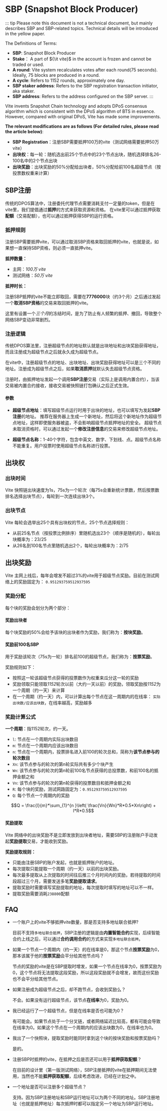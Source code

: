 # SBP (Snapshot Block Producer)

::: tip Please note this document is not a technical document, but mainly describes SBP and SBP-related topics. Technical details will be introduced in the yellow paper.

The Definitions of Terms:

* **SBP**: Snapshot Block Producer
* **Stake**： A part of ${\it vite}$ in the account is frozen and cannot be traded or used.
* **A round**: Vite system recalculates votes after each round(75 seconds). Ideally, 75 blocks are produced in a round.
* **A cycle**: Refers to 1152 rounds, approximately one day.
* **SBP staker address**: Refers to the SBP registration transaction initiator, aka staker.
* **SBP address**: Refers to the address configured on the SBP server. :::

Vite invents Snapshot Chain technology and adopts DPoS consensus algorithm which is consistent with the DPoS algorithm of BTS in essence. However, compared with original DPoS, Vite has made some improvements.

**The relevant modifications are as follows (For detailed rules, please read the article below)**:

* **SBP Registration**：注册SBP需要抵押100万的vite（测试网络需要抵押50万 vite）
* **出块权**：每一轮：随机选出前25个节点中的23个节点出块，随机选择排名26-100名中的2个节点出块
* **出块奖励**：出块奖励的50%分配给出块者，50%分配给前100名超级节点（按投票数权重来计算）

## SBP注册

传统的DPOS算法中，注册委托代理节点需要消耗支付一定量的token，但是在vite里，我们提倡通过**抵押**的方式来获取资源和资格。 在vite里可以通过抵押获取**配额**（交易配额），也可以通过抵押获得SBP的运行资格。

### 抵押规则

注册SBP需要抵押vite，可以通过取消SBP资格来取回抵押的vite，也就是说，如果想一直保持SBP资格，则必须一直抵押vite。

**抵押数量：**

* 主网：*100万 vite*
* 测试网络：*50万 vite*

**抵押时长：**

注册SBP抵押的vite不能立即取回，需要在**7776000**块（约3个月）之后通过发起一个**取消SBP资格**的交易来取回抵押的vite。

这里有设置一个*三个月*的冻结时间，是为了防止有人频繁的抵押、撤回，导致整个网络SBP变动非常剧烈。

### 注册逻辑

传统DPOS算法里，注册超级节点的地址默认就是出块地址和出块奖励获得地址，而且注册成为超级节点之后就永久成为超级节点。

在vite中，注册超级节点的地址、出块地址、出块奖励获得地址可以是三个不同的地址。注册成为超级节点之后，如果**取消质押**就默认失去超级节点资格。

注册时，由抵押地址发起一个调用**SBP注册**交易（实际上是调用内置合约），当该交易被内置合约接收，接收交易被快照链打包确认之后正式生效。

#### 参数

* **超级节点地址**：填写超级节点运行时用于出块的地址，也可以填写为发起**SBP注册**的地址。 推荐在服务器上生成一个新地址，然后将这个新地址作为超级节点地址，这样即使服务器被盗，不会影响超级节点抵押地址的安全。 超级节点未取消资格时，可以通过发起一个**修改注册信息**的交易来修改超级节点地址。

* **超级节点名称**：1-40个字符，包含中英文、数字、下划线、点。超级节点名称不能重复。用户投票时使用超级节点名称进行投票。

## 出块权

### 出块时间

Vite 快照链出块速度为1s，75s为一个轮次（每75s会重新统计票数，然后按票数排名选择出块节点），每轮到一次连续出块3个。

### 出块节点

Vite 每轮会选举出25个具有出块权的节点，25个节点选择规则：

* 从前25名节点（按投票比例排序）里随机选出23个（顺序是随机的），每轮出块概率为：23/25
* 从26名到100名节点里随机选出2个，每轮出块概率为：2/75

## 出块奖励

Vite 主网上线后，每年会增发不超过3%的vite用于超级节点奖励。目前在测试网络上的奖励固定为： `0.951293759512937595`

### 奖励分配

每个块的奖励会划分为两个部分：

#### 奖励出块者

每个块奖励的50%会给予该块的出块者作为奖励，我们称为：**按块奖励**。

#### 奖励前100名SBP

用于奖励该轮次（75s为一轮）排名前100的超级节点，我们称为：**按票奖励**。

奖励规则如下：

* 按照这一轮该超级节点获得的投票数作为权重来瓜分这一轮的奖励
* 奖励领取只能领取*1152*轮次以前（大约一天以前）的奖励，领取奖励按*1152*为一个周期（约一天）来计算
* 在一个周期（约一天）内，可以计算出每个节点在这一周期内的在线率： `实际出块数/应该出块数`，在线率越高，奖励越多

### 奖励计算公式

**一个周期**：指1152轮次，约一天。

* `l`: 节点在一个周期内实际出块数目
* `m`: 节点在一个周期内应该出块数目
* `n`: 节点在一个周期内，投票排名进入前100的轮次总和，简称为**该节点参与的轮次数目**
* `Xn`: 该节点参与的轮次的第n轮实际共有多少个块产生
* `Wn`: 该节点参与的轮次的第n轮前100名节点获得的总投票数，和前100名的抵押金额之和
* `Vn`: 该节点参与的轮次的第n轮获得的投票数目和抵押金额之和
* `R`: 每个块的奖励，测试网路固定为：`0.951293759512937595`
* `Q`: 每个节点一个周期内的奖励

$$Q = \frac{l}{m}*\sum_{1}^{n }\left( \frac{Vn}{Wn}*R*0.5*Xn\right) + l*R*0.5$$

#### 奖励提取

Vite 网络中的出块奖励不是立即发放到出块者地址，需要SBP的注册账户手动发起**奖励提取**交易，才能收到奖励。

**奖励提取规则：**

* 只能由注册SBP的账户发起，也就是抵押账户的地址。
* 每次提取只能提取一个周期（约一天）以前的出块奖励。
* 每次最多提取从上次提取的时间往后推三个月时间内的奖励，若待提取的时间段超过三个月，需要发送多笔**奖励提取请求**。
* 提取奖励时需要填写奖励提取的地址，每次提取时填写的地址可以不一样。
* 提取奖励需要消耗`238800`配额

## FAQ

* 一个账户上的vite不够抵押vite数量，那是否支持多地址联合抵押?
    
    目前不支持`多地址联合抵押`，SBP注册的逻辑是由**内置智能合约**实现，后续智能合约上线之后，可以通过**合约调用合约**的方式来实现`多地址联合抵押`。

* 如果一个节点一个周期内（约一天）的在线率是0，那这个节点**按票奖励**为0，那本该属于他的**按票奖励**会平分给其他节点吗？
    
    节点的奖励的vite是在SBP提取时增发，如果一个节点在线率为0，按票奖励为0，这个节点将无法提取这段奖励，所以这段奖励就不会增发，故而这份奖励也不会平分给其他节点。

* 如果注册成为超级节点之后，却不跑节点，会收到奖励么？
    
    不会。如果没有运行超级节点，该节点**在线率**为0，奖励为0。

* 我已经运行了一个超级节点，但是在线率是否也可能为0？
    
    有可能会。如果节点处于一个分叉链，或者网络延迟比较高，都有可能会导致在线率为0。如果这个节点在一个周期内的应该出块数为0，在线率也为0。

* 我出了一个快照块，提取奖励时能同时拿到这个块的按块奖励和按票奖励吗？
    
    是的。

* 注册SBP时抵押的vite，在抵押之后是否还可以用于**抵押获取配额**？
    
    在目前的设计里（第一版测试网络），SBP注册抵押的vite在抵押期间无法使用，当然也不能**抵押获取配额**，后续考虑改进，已经在计划之中。

* 一个地址是否可以注册多个超级节点？
    
    支持。因为SBP注册地址和SBP运行地址可以为两个不同的地址。SBP注册地址（也就是抵押地址）每次抵押时都可以指定另一个地址为SBP运行地址。